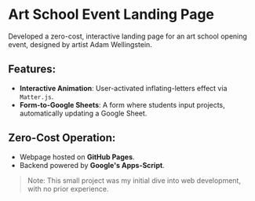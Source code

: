 # Art School Event Landing Page

Developed a zero-cost, interactive landing page for an art school opening event, designed by artist Adam Wellingstein.


## Features:
- **Interactive Animation**: User-activated inflating-letters effect via `Matter.js`.
- **Form-to-Google Sheets**: A form where students input projects, automatically updating a Google Sheet.

## Zero-Cost Operation:
- Webpage hosted on **GitHub Pages**.
- Backend powered by **Google's Apps-Script**.

> Note: This small project was my initial dive into web development, with no prior experience.
